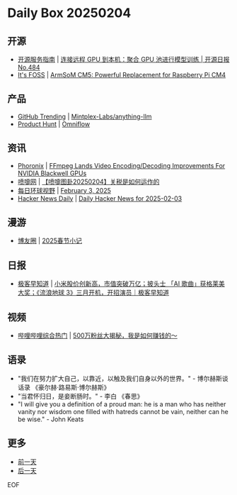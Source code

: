 # Daily Box 20250204

## 开源
- [开源服务指南](https://osguider.com/blog/) | [连接远程 GPU 到本机：聚合 GPU 池进行模型训练 | 开源日报 No.484](https://osguider.com/blog/post/daily/daily-484/)
- [It's FOSS](https://itsfoss.com/) | [ArmSoM CM5: Powerful Replacement for Raspberry Pi CM4](https://itsfoss.com/armsom-cm5/)

## 产品
- [GitHub Trending](https://github.com/trending?since=daily) | [Mintplex-Labs/anything-llm](https://github.com/Mintplex-Labs/anything-llm)
- [Product Hunt](https://www.producthunt.com) | [Omniflow](https://www.producthunt.com/posts/omniflow-2)

## 资讯
- [Phoronix](https://www.phoronix.com/) | [FFmpeg Lands Video Encoding/Decoding Improvements For NVIDIA Blackwell GPUs](https://www.phoronix.com/news/FFmpeg-Improvements-NV-RTX-50)
- [喷嚏网](http://www.dapenti.com/blog/blog.asp?subjectid=70&name=xilei) | [【喷嚏图卦20250204】关税是如何运作的](http://www.dapenti.com/blog/more.asp?name=xilei&id=184034)
- [每日环球视野](https://idai.ly/) | [February 3, 2025](http://m.idai.ly/se/a193iG?1738512000)
- [Hacker News Daily](https://www.daemonology.net/hn-daily/) | [Daily Hacker News for 2025-02-03](https://www.daemonology.net/hn-daily/2025-02-03.html)

## 漫游
- [博友圈](https://www.boyouquan.com/home) | [2025春节小记](https://www.boyouquan.com/go?from=feed&link=https%3A%2F%2Fvrast.cn%2Fposts%2F43156%2F)

## 日报
- [极客早知道](https://www.geekpark.net/column/74) | [小米股价创新高，市值突破万亿；披头士 「AI 歌曲」获格莱美大奖；《流浪地球 3》三月开机，开招演员｜极客早知道 ](https://www.geekpark.net/news/345709)

## 视频
- [哔哩哔哩综合热门](https://www.bilibili.com/v/popular/all/) | [500万粉丝大揭秘，我是如何赚钱的～](https://b23.tv/BV1zhNceuEXY)

## 语录
- "我们在努力扩大自己，以靠近，以触及我们自身以外的世界。" - 博尔赫斯谈话录 《豪尔赫·路易斯·博尔赫斯》
- "当君怀归日，是妾断肠时。" - 李白 《春思》
- "I will give you a definition of a proud man: he is a man who has neither vanity nor wisdom one filled with hatreds cannot be vain, neither can he be wise." - John Keats

## 更多
- [前一天](daily-box-20250203.md)
- [后一天](daily-box-20250205.md)

EOF